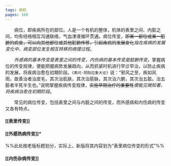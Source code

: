 ```yaml
---
tags: 病机
pages: 168
---
```

&emsp;&emsp;病位，即疾病所在的部位。人是一个有机的整体，机体的表里之间、内脏之间，均有经络相互沟通联络，气血津液循环贯通。病位传变，~~即某一部位或某一脏腑的病变，可以向其他部位或其他脏腑传移，引起疾病的发展变化~~<dfn>指在疾病的发展变化中，病变部位发生相互转移的病理过程</dfn>。

&emsp;&emsp;<dfn>外感病的基本传变是表里之间的传变，内伤病的基本传变是脏腑传变。</dfn>掌握病位的传变规律，便能把握病势发展趋向，从而抓紧时机进行早诊早治，以防止疾病的发展，将疾病治愈在初期阶段。`《素问·阴阳应象大论》`说：“邪风之至，疾如风雨，故善治者治皮毛，其次治肌肤，其次治筋脉，其次治六腑，其次治五脏。治五脏者半死半生也。”说明掌握疾病传变规律，~~实施早期治疗的重要性~~<dfn>便能见微知著，将疾病治愈在初期阶段</dfn>。

&emsp;&emsp;常见的病位传变，包括表里之间与内脏之间的传变，而外感病和内伤病的传变又各有特点。

#### [[表里传变]]
#### [[外感热病传变]]<dfn>\*</dfn>
%%此处按老版标题划分，实际上，新版将其内容划为“表里病位传变的形式”%%
#### [[内伤杂病传变]]